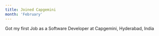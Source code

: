 ```yaml
---
title: Joined Capgemini
month: 'February'
---
```

Got my first Job as a Software Developer at Capgemini, Hyderabad, India